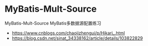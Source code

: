 # MyBatis-Mult-Source
MyBatis-Mult-Source MyBatis多数据源配置练习


- https://www.cnblogs.com/chaojizhengui/p/Hikari_.html
- https://blog.csdn.net/sinat_34338162/article/details/103822829
